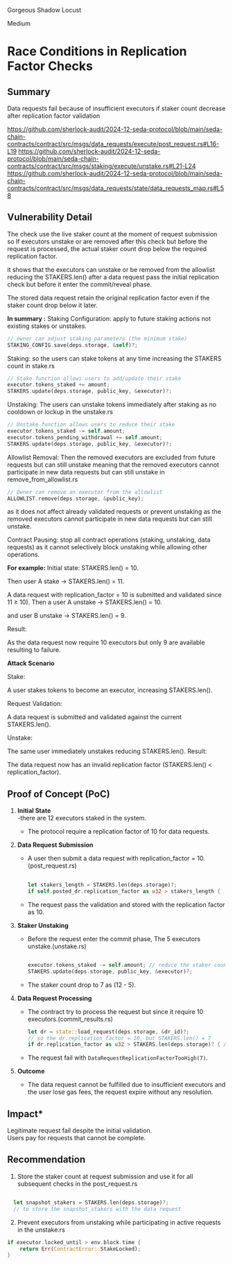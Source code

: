 Gorgeous Shadow Locust

Medium

# Race Conditions in Replication Factor Checks

## Summary
Data requests fail because of insufficient executors if staker count decrease after replication factor validation

  
https://github.com/sherlock-audit/2024-12-seda-protocol/blob/main/seda-chain-contracts/contract/src/msgs/data_requests/execute/post_request.rs#L16-L19
https://github.com/sherlock-audit/2024-12-seda-protocol/blob/main/seda-chain-contracts/contract/src/msgs/staking/execute/unstake.rs#L21-L24 
https://github.com/sherlock-audit/2024-12-seda-protocol/blob/main/seda-chain-contracts/contract/src/msgs/data_requests/state/data_requests_map.rs#L58
   

## Vulnerability Detail

The check use the live staker count at the moment of request submission so If executors unstake or are removed after this check but before the request is processed, the actual staker count drop below the required replication factor.  

it shows that the executors can unstake or be removed from the allowlist reducing the STAKERS.len() after a data request pass the initial replication check but before it enter the commit/reveal phase.  
 
The stored data request retain the original replication factor even if the staker count drop below it later.  

**In summary :**
Staking Configuration: apply to future staking actions not existing stakes or unstakes.
```rust
// owner can adjust staking parameters (the minimum stake)
STAKING_CONFIG.save(deps.storage, &self)?;
```
Staking: so the users can stake tokens at any time increasing the STAKERS count in stake.rs
```rust
// Stake function allows users to add/update their stake
executor.tokens_staked += amount;
STAKERS.update(deps.storage, public_key, &executor)?;
```

Unstaking: The users can unstake tokens immediately after staking as no cooldown or lockup in the unstake.rs

```rust
// Unstake function allows users to reduce their stake
executor.tokens_staked -= self.amount;
executor.tokens_pending_withdrawal += self.amount;
STAKERS.update(deps.storage, public_key, &executor)?;
```
Allowlist Removal: Then the removed executors are excluded from future requests but can still unstake meaning that the removed executors cannot participate in new data requests but can still unstake in remove_from_allowlist.rs

```rust
// Owner can remove an executor from the allowlist
ALLOWLIST.remove(deps.storage, &public_key);
```
as it does not affect already validated requests or prevent unstaking as the removed executors cannot participate in new data requests but can still unstake.

Contract Pausing: stop all contract operations (staking, unstaking, data requests) as it cannot selectively block unstaking while allowing other operations.

**For example:**
Initial state: STAKERS.len() = 10.

Then user A stake -> STAKERS.len() = 11.

A data request with replication_factor = 10 is submitted and validated since 11 ≥ 10).
Then a user A unstake -> STAKERS.len() = 10.

and user B unstake -> STAKERS.len() = 9.

Result:

As the data request now require 10 executors but only 9 are available resulting to failure.

**Attack Scenario**

Stake:

A user stakes tokens to become an executor, increasing STAKERS.len().

Request Validation:

A data request is submitted and validated against the current STAKERS.len().

Unstake:

The same user immediately unstakes reducing STAKERS.len().
Result:

The data request now has an invalid replication factor (STAKERS.len() < replication_factor).

## Proof of Concept (PoC) 


1. **Initial State**  
   -there are 12 executors staked in the system.  
   - The protocol require a replication factor of 10 for data requests.

2. **Data Request Submission**  
   - A user then submit a data request with replication_factor = 10.  (post_request.rs)
     ```rust
    
     let stakers_length = STAKERS.len(deps.storage)?; 
     if self.posted_dr.replication_factor as u32 > stakers_length { 
     ```  
   - The request pass the validation and stored with the replication factor as 10.

3. **Staker Unstaking**  
   - Before the request enter the commit phase, The 5 executors unstake.(unstake.rs)  
     ```rust
     
     executor.tokens_staked -= self.amount; // reduce the staker count
     STAKERS.update(deps.storage, public_key, &executor)?;
     ```  
   - The staker count drop to 7 as (12 - 5).

4. **Data Request Processing**  
   - The contract try to process the request but since it  require 10 executors.(commit_results.rs)
     ```rust
     let dr = state::load_request(deps.storage, &dr_id)?;
     // so the dr.replication_factor = 10, but STAKERS.len() = 7
     if dr.replication_factor as u32 > STAKERS.len(deps.storage)? { // 10 > 7  will cause error
     ```  
   - The request fail with `DataRequestReplicationFactorTooHigh(7)`.

5. **Outcome**  
   - The data request cannot be fulfilled due to insufficient executors and the user lose gas fees, the request expire without any resolution.  

 
## Impact*
Legitimate request fail despite the initial validation.  
Users pay for requests that cannot be complete.   

## Recommendation 
1. Store the staker count at request submission and use it for all subsequent checks in the post_request.rs  
```rust

  let snapshot_stakers = STAKERS.len(deps.storage)?;
  // to store the snapshot_stakers with the data request 
```  
2. Prevent executors from unstaking while participating in active requests in the unstake.rs 
```rust
if executor.locked_until > env.block.time {
    return Err(ContractError::StakeLocked);
}
```




